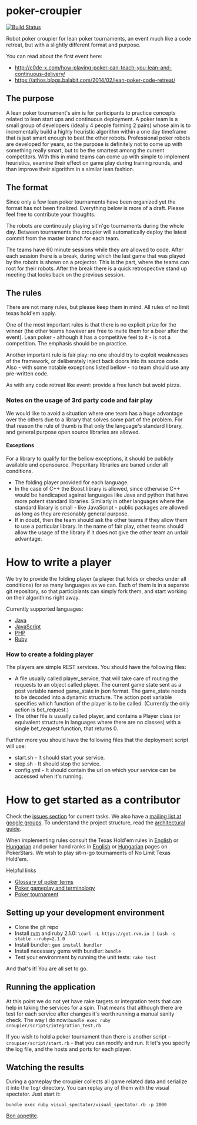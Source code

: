 poker-croupier
==============

[![Build Status](https://travis-ci.org/devill/poker-croupier.png?branch=master)](https://travis-ci.org/devill/poker-croupier)

Robot poker croupier for lean poker tournaments, an event much like a code retreat, but with a slightly different format and purpose.

You can read about the first event here: 
- http://c0de-x.com/how-playing-poker-can-teach-you-lean-and-continuous-delivery/
- https://athos.blogs.balabit.com/2014/02/lean-poker-code-retreat/

## The purpose

A lean poker tournament's aim is for participants to practice concepts related to lean start ups and continuous deployment. A poker team is a small group of developers (ideally 4 people forming 2 pairs) whose aim is to incrementally build a highly heuristic algorithm within a one day timeframe that is just smart enough to beat the other robots. Professional poker robots are developed for years, so the purpose is definitely not to come up with something really smart, but to be the smartest among the current competitors. With this in mind teams can come up with simple to implement heuristics, examine their effect on game play during training rounds, and than improve their algorithm in a similar lean fashion.

## The format

Since only a few lean poker tournaments have been organized yet the format has not been finalized. Everything below is more of a draft. Please feel free to contribute your thoughts.

The robots are continously playing sit'n'go tournaments during the whole day. Between tournaments the croupier will automatically deploy the latest commit from the master branch for each team. 

The teams have 60 minute sessions while they are allowed to code. After each session there is a break, during which the last game that was played by the robots is shown on a projector. This is the part, where the teams can root for their robots. After the break there is a quick retrospective stand up meeting that looks back on the previous session.

## The rules

There are not many rules, but please keep them in mind. All rules of no limit texas hold'em apply.

One of the most important rules is that there is no explicit prize for the winner (the other teams however are free to invite them for a beer after the event). Lean poker - although it has a competitive feel to it - is not a competition. The emphasis should be on practice.

Another important rule is fair play: no one should try to exploit weaknesses of the framework, or deliberately inject back doors into its source code. Also - with some notable exceptions listed bellow - no team should use any pre-written code. 

As with any code retreat like event: provide a free lunch but avoid pizza.

### Notes on the usage of 3rd party code and fair play

We would like to avoid a situation where one team has a huge advantage over the others due to a library that solves some part of the problem. For that reason the rule of thumb is that only the language's standard library, and general purpose open source libraries are allowed.

#### Exceptions

For a library to qualify for the bellow exceptions, it should be publicly available and opensource. Properitary libraries are baned under all conditions.

- The folding player provided for each language. 
- In the case of C++ the Boost library is allowed, since otherwise C++ would be handicaped against languages like Java and python that have more potent standard libraries. Similarly in other languages where the standard library is small - like JavaScript - public packages are allowed as long as they are resonably general purpose. 
- If in doubt, then the team should ask the other teams if they allow them to use a particular library. In the name of fair play, other teams should allow the usage of the library if it does not give the other team an unfair advantage. 

# How to write a player

We try to provide the folding player (a player that folds or checks under all conditions) for as many languages as we can. Each of them is in a separate git repository, so that participiants can simply fork them, and start working on their algorithms right away.

Currently supported languages:
- [Java](http://github.com/szantopeter/poker-player-java)
- [JavaScript](http://github.com/devill/poker-player-js)
- [PHP](http://github.com/devill/poker-player-php)
- [Ruby](http://github.com/devill/poker-player-ruby)

### How to create a folding player

The players are simple REST services. You should have the following files:
- A file usually called player\_service, that will take care of routing the requests to an object called player. The current game state sent as a post variable named game\_state in json format. The game\_state needs to be decoded into a dynamic structure. The action post variable specifies which function of the player is to be called. (Currently the only action is bet_request.)
- The other file is usually called player, and contains a Player class (or equivalent structure in languages where there are no classes) with a single bet_request function, that returns 0.

Further more you should have the following files that the deployment script will use:
- start.sh - It should start your service. 
- stop.sh - It should stop the service. 
- config.yml - It should contain the url on which your service can be accessed when it's running.

# How to get started as a contributor

Check the [issues section](https://github.com/devill/poker-croupier/issues) for current tasks. We also have a [mailing list at google groups](https://groups.google.com/forum/?hl=en#!forum/poker-croupier-developers). To understand the project structure, read the [architectural guide](https://github.com/devill/poker-croupier/wiki/Architectural-guide).

When implementing rules consult the Texas Hold'em rules in [English](http://www.pokerstars.com/poker/games/texas-holdem/) or  [Hungarian](http://www.pokerstars.hu/poker/games/texas-holdem/) and poker hand ranks in [English](http://www.pokerstars.com/poker/games/rules/hand-rankings/) or [Hungarian](http://www.pokerstars.hu/poker/games/rules/hand-rankings/)  pages on PokerStars. We wish to play sit-n-go tournaments of No Limit Texas Hold'em.

Helpful links
- [Glossary of poker terms](http://en.wikipedia.org/wiki/Glossary_of_poker_terms)
- [Poker gameplay and terminology](http://en.wikipedia.org/wiki/Category:Poker_gameplay_and_terminology)
- [Poker tournament](http://en.wikipedia.org/wiki/Poker_tournament)

## Setting up your development environment

- Clone the git repo
- Install [rvm](http://rvm.io/) and ruby 2.1.0: `\curl -L https://get.rvm.io | bash -s stable --ruby=2.1.0`
- Install bundler: `gem install bundler`
- Install necessary gems with bundler: `bundle`
- Test your environment by running the unit tests: `rake test`

And that's it! You are all set to go.

## Running the application

At this point we do not yet have rake targets or integration tests that can help in taking the services for a spin. That means that although there are test for each service after changes it's worth running a manual sanity check. The way I do now:`bundle exec ruby croupier/scripts/integration_test.rb`

If you wish to hold a poker tournament than there is another script - `croupier/script/start.rb` - that you can modify and run. It let's you specify the log file, and the hosts and ports for each player. 

## Watching the results

During a gameplay the croupier collects all game related data and serialize it into the `log/` directory. You can replay any of them with the visual spectator. Just start it:

    bundle exec ruby visual_spectator/visual_spectator.rb -p 2000

[Bon appetite](http://localhost:2000).
